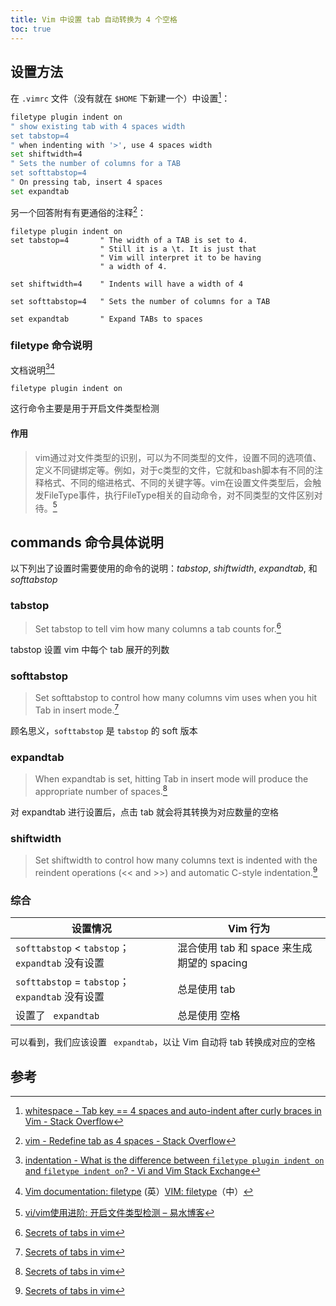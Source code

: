 ```yaml
---
title: Vim 中设置 tab 自动转换为 4 个空格
toc: true
---
```


## 设置方法

在 `.vimrc` 文件（没有就在 `$HOME` 下新建一个）中设置[^c]：

```sh
filetype plugin indent on
" show existing tab with 4 spaces width
set tabstop=4
" when indenting with '>', use 4 spaces width
set shiftwidth=4
" Sets the number of columns for a TAB
set softtabstop=4
" On pressing tab, insert 4 spaces
set expandtab
```
另一个回答附有有更通俗的注释[^b]：
```shell
filetype plugin indent on
set tabstop=4       " The width of a TAB is set to 4.
                    " Still it is a \t. It is just that
                    " Vim will interpret it to be having
                    " a width of 4.

set shiftwidth=4    " Indents will have a width of 4

set softtabstop=4   " Sets the number of columns for a TAB

set expandtab       " Expand TABs to spaces
```

### filetype 命令说明

文档说明[^e][^f]

```shell
filetype plugin indent on
```

这行命令主要是用于开启文件类型检测

#### 作用

> vim通过对文件类型的识别，可以为不同类型的文件，设置不同的选项值、定义不同键绑定等。例如，对于c类型的文件，它就和bash脚本有不同的注释格式、不同的缩进格式、不同的关键字等。vim在设置文件类型后，会触发FileType事件，执行FileType相关的自动命令，对不同类型的文件区别对待。[^g]

## commands 命令具体说明

以下列出了设置时需要使用的命令的说明：*tabstop*, *shiftwidth*, *expandtab*, 和 *softtabstop* 

### tabstop

> Set tabstop to tell vim how many columns a tab counts for.[^a]

tabstop 设置 vim 中每个 tab 展开的列数

### softtabstop

> Set softtabstop to control how many columns vim uses when you hit Tab in insert mode.[^a]

顾名思义，`softtabstop` 是 `tabstop` 的 soft 版本

### expandtab
> When expandtab is set, hitting Tab in insert mode will produce the appropriate number of spaces.[^a]

对 expandtab 进行设置后，点击 tab 就会将其转换为对应数量的空格

### shiftwidth

> Set shiftwidth to control how many columns text is indented with the reindent operations (<< and >>) and automatic C-style indentation.[^a]

### 综合

| 设置情况                                     | Vim 行为                          |
| ---------------------------------------- | ------------------------------- |
| `softtabstop` < `tabstop`；` expandtab` 没有设置 | 混合使用 tab 和 space 来生成期望的 spacing |
| `softtabstop` = `tabstop`；` expandtab` 没有设置 | 总是使用 tab                        |
| 设置了 ` expandtab`                         | 总是使用 空格                         |

可以看到，我们应该设置 ` expandtab`，以让 Vim 自动将 tab 转换成对应的空格

## 参考

[^a]: [Secrets of tabs in vim](http://tedlogan.com/techblog3.html)
[^b]: [vim - Redefine tab as 4 spaces - Stack Overflow](https://stackoverflow.com/questions/1878974/redefine-tab-as-4-spaces/1878984#1878984)
[^c]: [whitespace - Tab key == 4 spaces and auto-indent after curly braces in Vim - Stack Overflow](https://stackoverflow.com/questions/234564/tab-key-4-spaces-and-auto-indent-after-curly-braces-in-vim)
[^d]: [vimrc - What is `softtabstop` used for? - Vi and Vim Stack Exchange](https://vi.stackexchange.com/questions/4244/what-is-softtabstop-used-for)
[^e]: [indentation - What is the difference between `filetype plugin indent on` and `filetype indent on`? - Vi and Vim Stack Exchange](https://vi.stackexchange.com/questions/10124/what-is-the-difference-between-filetype-plugin-indent-on-and-filetype-indent)
[^f]: [Vim documentation: filetype](http://vimdoc.sourceforge.net/htmldoc/filetype.html) (英）[VIM: filetype](http://vimcdoc.sourceforge.net/doc/filetype.html)（中）
[^g]: [vi/vim使用进阶: 开启文件类型检测 – 易水博客](http://easwy.com/blog/archives/advanced-vim-skills-filetype-on/)
